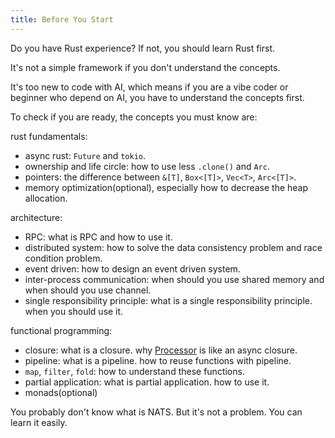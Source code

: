 ```yaml
---
title: Before You Start
---
```


Do you have Rust experience? If not, you should learn Rust first.

It's not a simple framework if you don't understand the concepts.

It's too new to code with AI, which means if you are a vibe coder or beginner who depend on AI, you have to understand the concepts first.

To check if you are ready, the concepts you must know are:

rust fundamentals:

- async rust: `Future` and `tokio`.
- ownership and life circle: how to use less `.clone()` and `Arc`.
- pointers: the difference between `&[T]`, `Box<[T]>`, `Vec<T>`, `Arc<[T]>`.
- memory optimization(optional), especially how to decrease the heap allocation.

architecture:

- RPC: what is RPC and how to use it.
- distributed system: how to solve the data consistency problem and race condition problem.
- event driven: how to design an event driven system.
- inter-process communication: when should you use shared memory and when should you use channel.
- single responsibility principle: what is a single responsibility principle. when you should use it.

functional programming:

- closure: what is a closure. why [Processor](/core_concepts/processor) is like an async closure.
- pipeline: what is a pipeline. how to reuse functions with pipeline.
- `map`, `filter`, `fold`: how to understand these functions.
- partial application: what is partial application. how to use it.
- monads(optional)

You probably don't know what is NATS. But it's not a problem. You can learn it easily.